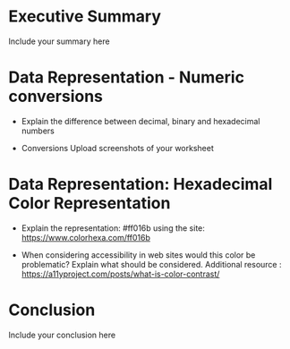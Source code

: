 # Executive Summary
Include your summary here

# Data Representation - Numeric conversions

* Explain the difference between decimal, binary and hexadecimal numbers 
 

* Conversions
Upload screenshots of your worksheet  

# Data Representation: Hexadecimal Color Representation 
 
* Explain the representation: #ff016b using the site: https://www.colorhexa.com/ff016b 
 
* When considering accessibility in web sites would this color be problematic? Explain what should be considered. 
Additional resource : https://a11yproject.com/posts/what-is-color-contrast/

# Conclusion
Include your conclusion here
